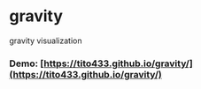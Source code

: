 # gravity
gravity visualization

### Demo: [https://tito433.github.io/gravity/](https://tito433.github.io/gravity/)